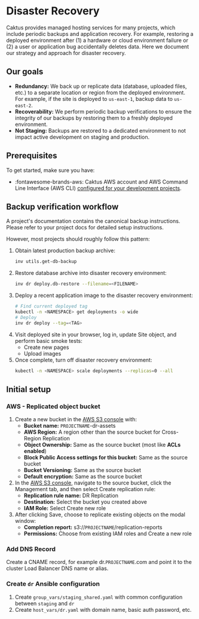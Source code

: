 # Disaster Recovery

Caktus provides managed hosting services for many projects, which include periodic backups and application recovery. For example, restoring a deployed environment after (1) a hardware or cloud environment failure or (2) a user or application bug accidentally deletes data. Here we document our strategy and approach for disaster recovery.

## Our goals

* **Redundancy:** We back up or replicate data (database, uploaded files, etc.) to a separate location or region from the deployed environment. For example, if the site is deployed to `us-east-1`, backup data to `us-east-2`.
* **Recoverability:** We perform periodic backup verifications to ensure the integrity of our backups by restoring them to a freshly deployed environment.
* **Not Staging:** Backups are restored to a dedicated environment to not impact active development on staging and production.

## Prerequisites

To get started, make sure you have:

* :fontawesome-brands-aws: Caktus AWS account and AWS Command Line Interface (AWS CLI) [configured for your development projects](../developer-onboarding/AWS.md).

## Backup verification workflow

A project's documentation contains the canonical backup instructions. Please refer to your project docs for detailed setup instructions.

However, most projects should roughly follow this pattern:

1. Obtain latest production backup archive:
   ```sh
   inv utils.get-db-backup
   ```
2. Restore database archive into disaster recovery environment:
   ```sh
   inv dr deploy.db-restore --filename=<FILENAME>
   ```
3. Deploy a recent application image to the disaster recovery environment:
   ```sh
   # Find current deployed tag
   kubectl -n <NAMESPACE> get deployments -o wide
   # Deploy
   inv dr deploy --tag=<TAG>
   ```
4. Visit deployed site in your browser, log in, update Site object, and perform basic smoke tests:
    * Create new pages
    * Upload images
5. Once complete, turn off disaster recovery environment:
   ```sh
   kubectl -n <NAMESPACE> scale deployments --replicas=0 --all
   ```

## Initial setup

### AWS - Replicated object bucket

1. Create a new bucket in the [AWS S3 console](https://s3.console.aws.amazon.com/s3/bucket/create) with:
    * **Bucket name:** `PROJECTNAME`-dr-assets
    * **AWS Region:** A region other than the source bucket for Cross-Region Replication
    * **Object Ownership:** Same as the source bucket (most like **ACLs enabled**)
    * **Block Public Access settings for this bucket:** Same as the source bucket
    * **Bucket Versioning:** Same as the source bucket
    * **Default encryption:** Same as the source bucket
2. In the [AWS S3 console](https://s3.console.aws.amazon.com/s3/buckets), navigate to the source bucket, click the Management tab, and then select Create replication rule: 
    * **Replication rule name:** DR Replication
    * **Destination:** Select the bucket you created above
    * **IAM Role:** Select Create new role
3. After clicking Save, choose to replicate existing objects on the modal window:
    * **Completion report:** s3://`PROJECTNAME`/replication-reports
    * **Permissions:** Choose from existing IAM roles and Create a new role

### Add DNS Record

Create a CNAME record, for example dr.`PROJECTNAME`.com and point it to the cluster Load Balancer DNS name or alias. 

### Create `dr` Ansible configuration

1. Create `group_vars/staging_shared.yaml` with common configuration between `staging` and `dr`
2. Create `host_vars/dr.yaml` with domain name, basic auth password, etc.
